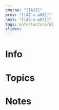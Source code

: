 ```yaml
---
course: "[[A2]]"
prev: "[[A2-v-w05]]"
next: "[[A2-v-w07]]"
tags: note/lecture/A2
slides:
---
```



# Info


# Topics


# Notes